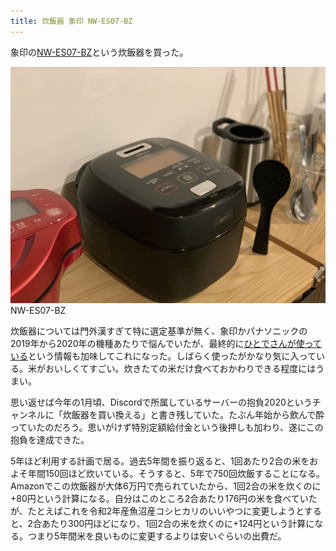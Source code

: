 ```yaml
---
title: 炊飯器 象印 NW-ES07-BZ
---
```


象印の[NW-ES07-BZ](https://www.amazon.co.jp/dp/B07TWC6C2D?tag=r7kamura07-22)という炊飯器を買った。

![](/images/2020-11-03-rice-cooker.jpg)
NW-ES07-BZ

炊飯器については門外漢すぎて特に選定基準が無く、象印かパナソニックの2019年から2020年の機種あたりで悩んでいたが、最終的に[ひとでさんが使っている](https://blog.sushi.money/entry/2020/07/20/205525)という情報も加味してこれになった。しばらく使ったがかなり気に入っている。米がおいしくてすごい。炊きたての米だけ食べておかわりできる程度にはうまい。

思い返せば今年の1月頃、Discordで所属しているサーバーの抱負2020というチャンネルに「炊飯器を買い換える」と書き残していた。たぶん年始から飲んで酔っていたのだろう。思いがけず特別定額給付金という後押しも加わり、遂にこの抱負を達成できた。

5年ほど利用する計画で居る。過去5年間を振り返ると、1回あたり2合の米をおよそ年間150回ほど炊いている。そうすると、5年で750回炊飯することになる。Amazonでこの炊飯器が大体6万円で売られていたから、1回2合の米を炊くのに+80円という計算になる。自分はこのところ2合あたり176円の米を食べていたが、たとえばこれを令和2年産魚沼産コシヒカリのいいやつに変更しようとすると、2合あたり300円ほどになり、1回2合の米を炊くのに+124円という計算になる。つまり5年間米を良いものに変更するよりは安いぐらいの出費だ。
